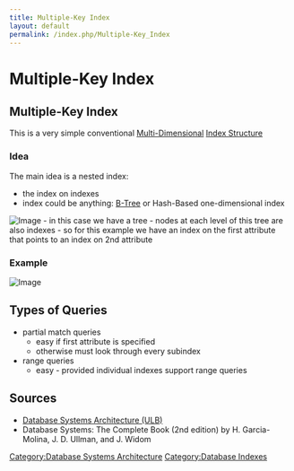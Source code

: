 ```yaml
---
title: Multiple-Key Index
layout: default
permalink: /index.php/Multiple-Key_Index
---
```


# Multiple-Key Index

## Multiple-Key Index
This is a very simple conventional [Multi-Dimensional](Multi-Dimensional_Indexes) [Index Structure](Indexing_(databases))


### Idea
The main idea is a nested index:
- the index on indexes
- index could be anything: [B-Tree](B-Tree) or Hash-Based one-dimensional index

<img src="https://raw.github.com/alexeygrigorev/wiki-figures/master/ulb/dbsa/ind/mult-key-ind-ex1.png" alt="Image">
- in this case we have a tree 
- nodes at each level of this tree are also indexes 
- so for this example we have an index on the first attribute that points to an index on 2nd attribute


### Example
<img src="https://raw.github.com/alexeygrigorev/wiki-figures/master/ulb/dbsa/ind/mult-key-ind-ex2.png" alt="Image">


## Types of Queries
- partial match queries 
  - easy if first attribute is specified
  - otherwise must look through every subindex
- range queries 
  - easy - provided individual indexes support range queries 


## Sources
- [Database Systems Architecture (ULB)](Database_Systems_Architecture_(ULB))
- Database Systems: The Complete Book (2nd edition) by H. Garcia-Molina, J. D. Ullman, and J. Widom


[Category:Database Systems Architecture](Category_Database_Systems_Architecture)
[Category:Database Indexes](Category_Database_Indexes)